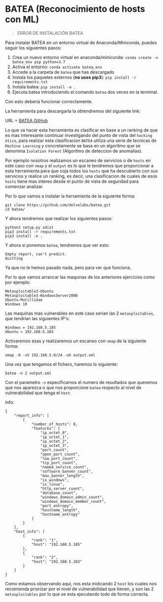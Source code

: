 # BATEA (Reconocimiento de hosts con ML)

> ERROR DE INSTALACIÓN BATEA

Para instalar BATEA en un entorno virtual de Anaconda/Miniconda, puedes seguir los siguientes pasos:

1. Crea un nuevo entorno virtual en anaconda/miniconda: `conda create -n batea_env pip python=3.7`
2. Activa el entorno: `conda activate batea_env`
3. Accede a la carpeta de `batea` que has descargado
4. Instala los paquetes externos (**no uses pip3**): `pip install -r requirements.txt`
5. Instala batea: `pip install -e .`
6. Ejecuta batea introduciendo el comando `batea` dos veces en la terminal.

Con esto debería funcionar correctamente.

La herramienta para descargarla la obtendremos del siguiente link:

URL = [BATEA GitHub](https://github.com/delvelabs/batea)

Lo que va hacer esta herramienta es clasificar en base a un ranking de que es mas interesante continuar investigando del punto de vista del `hacking ético`, para realizar esta clasificacion `BATEA` utiliza una serie de tecnicas de `Machine Learning` y concretamente se basa en un algoritmo que se denomina `Isolation Forest` (Algoritmo de deteccion de anomalias).

Por ejemplo nosotros realizamos un escaneo de servicios o de `hosts` en este caso con `nmap` y el `output` es lo que le tendremos que proporcionar a esta herramienta para que coja todos los `hosts` que ha descubierto con sus servicios y realice un ranking, es decir, una clasificacion de cuales de esos `hosts` tiene mas interes desde el punto de vista de seguridad para comenzar analizar.

Por lo que vamos a instalar la herramienta de la siguiente forma:

```shell
git clone https://github.com/delvelabs/batea.git
cd batea/
```

Y ahora tendremos que realizar los siguientes pasos:

```shell
python3 setup.py sdist
pip3 install -r requirements.txt
pip3 install -e .
```

Y ahora si ponemos `batea`, tendremos que ver esto:

```
Empty report, can't predict. 
Quitting
```

Ya que no le hemos pasado nada, pero para ver que funciona.

Por lo que vamos arrancar las maquinas de los anteriores ejercicios como por ejemplo:

```
Metasploitable3-Ubuntu
Metasploitable3-WindowsServer2008
Ubuntu-Mutillidae
Windows 10
```

Las maquinas mas vulnerables en este caso serian las 2 `metasploitables`, que tendrian las siguientes IP's:

```
Windows = 192.168.5.185
Ubuntu = 192.168.5.183
```

Activaremos esas y realizaremos un escaneo con `nmap` de la siguiente forma:

```shell
nmap -O -sV 192.168.5.0/24 -oX output.xml
```

Una vez que tengamos el fichero, haremos lo siguiente:

```shell
batea -n 2 output.xml
```

Con el parametro `-n` especificamos el numero de resultados que queremos que nos aparezca o que nos proporcione `batea` respecto al nivel de vulnerabilidad que tenga el `host`.

Info:

```
{
    "report_info": [
        {
            "number_of_hosts": 8,
            "features": [
                "ip_octet_0",
                "ip_octet_1",
                "ip_octet_2",
                "ip_octet_3",
                "port_count",
                "open_port_count",
                "low_port_count",
                "tcp_port_count",
                "named_service_count",
                "software_banner_count",
                "max_banner_length",
                "is_windows",
                "is_linux",
                "http_server_count",
                "database_count",
                "windows_domain_admin_count",
                "windows_domain_member_count",
                "port_entropy",
                "hostname_length",
                "hostname_entropy"
            ]
        }
    ],
    "host_info": [
        {
            "rank": "1",
            "host": "192.168.5.185"
        },
        {
            "rank": "2",
            "host": "192.168.5.183"
        }
    ]
}
```

Como estamos observando aqui, nos esta inidicando 2 `host` los cuales nos recomienda priorizar por el nivel de vulnerabilidad que tienen, y son las 2 `metasploitables` por lo que se esta ejecutando todo de forma correcta.
